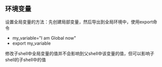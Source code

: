 ##  环境变量

设置全局变量的方法：先创建局部变量，然后导出到全局环境中，使用export命令

- my_variable="I am Global now"
- export my_variable

修改子shell中全局变量的值并不会影响到父shell中该变量的值，但可以影响子shell的子shell中的值